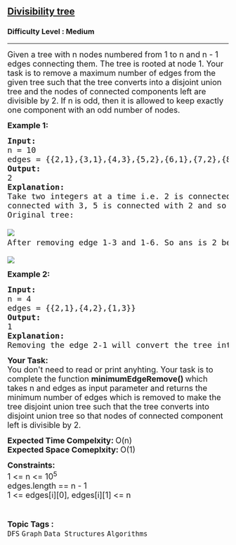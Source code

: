 <h2><a href="https://www.geeksforgeeks.org/problems/divisibility-tree1902/1">Divisibility tree</a></h2><h3>Difficulty Level : Medium</h3><hr><div class="problems_problem_content__Xm_eO"><p><span style="font-size: 18px;">Given a tree with n nodes numbered from 1 to n and n - 1 edges connecting them. The tree is rooted at node 1. Your task is to remove a maximum number of edges from the given tree such that the tree converts into a disjoint union tree and the nodes of connected components left are divisible by 2. If n is odd, then it is allowed to keep exactly one component with an odd number of nodes.</span>&nbsp;</p>
<p><span style="font-size: 18px;"><strong>Example 1:</strong></span></p>
<pre><span style="font-size: 18px;"><strong>Input: <br></strong>n = 10<br>edges = {{2,1},{3,1},{4,3},{5,2},{6,1},{7,2},{8,6},{9,8},{10,8}}
<strong>Output:<br></strong>2
<strong>Explanation:<br></strong>Take two integers at a time i.e. 2 is connected with 1, 3 is connected with 1,4 is 
connected with 3, 5 is connected with 2 and so on. Fig will understand you better.
Original tree:<br>
</span><img src="https://contribute.geeksforgeeks.org/wp-content/uploads/1466090203-2e0cf4f1be-even.png"><span style="font-size: 18px;"> &nbsp;&nbsp;
After removing edge 1-3 and 1-6. So ans is 2 because all nodes are even.<br>
</span><img src="https://contribute.geeksforgeeks.org/wp-content/uploads/image1-1.png">
</pre>
<p><span style="font-size: 18px;"><strong>Example 2:</strong></span></p>
<pre><span style="font-size: 18px;"><strong>Input: <br></strong>n = 4<br>edges = {{2,1},{4,2},{1,3}}
<strong>Output:<br></strong>1
<strong>Explanation:<br></strong>Removing the edge 2-1 will convert the tree into disjoint union tree with nodes of connected component left is divisible by 2. </span></pre>
<p><strong><span style="font-size: 18px;">Your Task:</span></strong><br><span style="font-size: 18px;">You don't need to read or print anyhting. Your task is to complete the function <strong>minimumEdgeRemove()&nbsp;</strong>which takes n and edges as input parameter and returns the minimum number of edges which is removed to make the tree disjoint union tree such that the tree converts into disjoint union tree so that nodes of connected component left is divisible by 2.</span></p>
<p><span style="font-size: 18px;"><strong>Expected Time Compelxity:&nbsp;</strong>O(n)<br><strong>Expected Space Comeplxity:&nbsp;</strong>O(1)</span></p>
<p><span style="font-size: 18px;"><strong>Constraints:</strong><br>1 &lt;= n &lt;= 10<sup>5</sup><br>edges.length == n - 1<br>1 &lt;= edges[i][0], </span><span style="font-size: 18px;">edges[i][1] &lt;= n</span></p></div><br><p><span style=font-size:18px><strong>Topic Tags : </strong><br><code>DFS</code>&nbsp;<code>Graph</code>&nbsp;<code>Data Structures</code>&nbsp;<code>Algorithms</code>&nbsp;